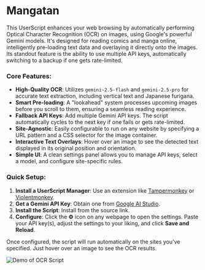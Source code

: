 # Mangatan

This UserScript enhances your web browsing by automatically performing Optical Character Recognition (OCR) on images, using Google's powerful Gemini models. It's designed for reading comics and manga online, intelligently pre-loading text data and overlaying it directly onto the images. Its standout feature is the ability to use multiple API keys, automatically switching to a backup if one gets rate-limited.

### Core Features:

*   **High-Quality OCR**: Utilizes `gemini-2.5-flash` and `gemini-2.5-pro` for accurate text extraction, including vertical text and Japanese furigana.
*   **Smart Pre-loading**: A "lookahead" system processes upcoming images before you scroll to them, ensuring a seamless reading experience.
*   **Fallback API Keys**: Add multiple Gemini API keys. The script automatically cycles to the next key if one fails or gets rate-limited.
*   **Site-Agnostic**: Easily configurable to run on any website by specifying a URL pattern and a CSS selector for the image container.
*   **Interactive Text Overlays**: Hover over an image to see the detected text displayed in its original position and orientation.
*   **Simple UI**: A clean settings panel allows you to manage API keys, select a model, and configure site-specific rules.

### Quick Setup:

1.  **Install a UserScript Manager**: Use an extension like [Tampermonkey](https://www.tampermonkey.net/) or [Violentmonkey](https://violentmonkey.github.io/).
2.  **Get a Gemini API Key**: Obtain one from [Google AI Studio](https://aistudio.google.com/prompts/new_chat).
3.  **Install the Script**: Install from the source link.
4.  **Configure**: Click the **⚙️** icon on any webpage to open the settings. Paste your API key(s), adjust the settings to your liking, and click **Save and Reload**.

Once configured, the script will run automatically on the sites you've specified. Just hover over an image to see the OCR results.
      
![Demo of OCR Script](./output.gif)

    
